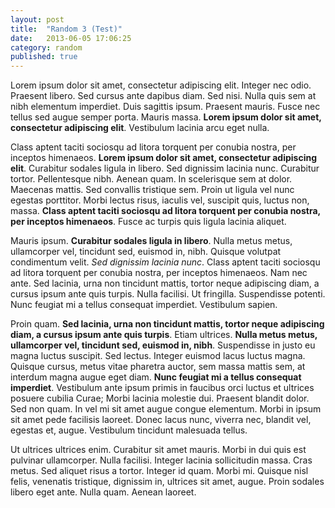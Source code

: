 ```yaml
---
layout: post
title:  "Random 3 (Test)"
date:   2013-06-05 17:06:25
category: random
published: true
---
```


Lorem ipsum dolor sit amet, consectetur adipiscing elit. Integer nec odio. Praesent libero. Sed cursus ante dapibus diam. Sed nisi. Nulla quis sem at nibh elementum imperdiet. Duis sagittis ipsum. Praesent mauris. Fusce nec tellus sed augue semper porta. Mauris massa. <b>Lorem ipsum dolor sit amet, consectetur adipiscing elit</b>. Vestibulum lacinia arcu eget nulla.

Class aptent taciti sociosqu ad litora torquent per conubia nostra, per inceptos himenaeos. <b>Lorem ipsum dolor sit amet, consectetur adipiscing elit</b>. Curabitur sodales ligula in libero. Sed dignissim lacinia nunc. Curabitur tortor. Pellentesque nibh. Aenean quam. In scelerisque sem at dolor. Maecenas mattis. Sed convallis tristique sem. Proin ut ligula vel nunc egestas porttitor. Morbi lectus risus, iaculis vel, suscipit quis, luctus non, massa. <b>Class aptent taciti sociosqu ad litora torquent per conubia nostra, per inceptos himenaeos</b>. Fusce ac turpis quis ligula lacinia aliquet.

Mauris ipsum. <b>Curabitur sodales ligula in libero</b>. Nulla metus metus, ullamcorper vel, tincidunt sed, euismod in, nibh. Quisque volutpat condimentum velit. <i>Sed dignissim lacinia nunc</i>. Class aptent taciti sociosqu ad litora torquent per conubia nostra, per inceptos himenaeos. Nam nec ante. Sed lacinia, urna non tincidunt mattis, tortor neque adipiscing diam, a cursus ipsum ante quis turpis. Nulla facilisi. Ut fringilla. Suspendisse potenti. Nunc feugiat mi a tellus consequat imperdiet. Vestibulum sapien.

Proin quam. <b>Sed lacinia, urna non tincidunt mattis, tortor neque adipiscing diam, a cursus ipsum ante quis turpis</b>. Etiam ultrices. <b>Nulla metus metus, ullamcorper vel, tincidunt sed, euismod in, nibh</b>. Suspendisse in justo eu magna luctus suscipit. Sed lectus. Integer euismod lacus luctus magna. Quisque cursus, metus vitae pharetra auctor, sem massa mattis sem, at interdum magna augue eget diam. <b>Nunc feugiat mi a tellus consequat imperdiet</b>. Vestibulum ante ipsum primis in faucibus orci luctus et ultrices posuere cubilia Curae; Morbi lacinia molestie dui. Praesent blandit dolor. Sed non quam. In vel mi sit amet augue congue elementum. Morbi in ipsum sit amet pede facilisis laoreet. Donec lacus nunc, viverra nec, blandit vel, egestas et, augue. Vestibulum tincidunt malesuada tellus.

Ut ultrices ultrices enim. Curabitur sit amet mauris. Morbi in dui quis est pulvinar ullamcorper. Nulla facilisi. Integer lacinia sollicitudin massa. Cras metus. Sed aliquet risus a tortor. Integer id quam. Morbi mi. Quisque nisl felis, venenatis tristique, dignissim in, ultrices sit amet, augue. Proin sodales libero eget ante. Nulla quam. Aenean laoreet.
